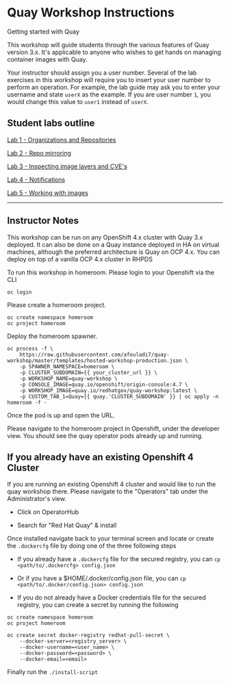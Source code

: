 # Quay Workshop Instructions
Getting started with Quay

This workshop will guide students through the various features of Quay version 3.x. It's applicable to anyone who wishes to get hands on managing container images with Quay.

Your instructor should assign you a user number. Several of the lab exercises in this workshop will require you to insert your user number to perform an operation. For example, the lab guide may ask you to enter your username and state `userX` as the example. If you are user number `1`, you would change this value to `user1` instead of `userX`.

## Student labs outline
[Lab 1 - Organizations and Repositories](https://github.com/mbach04/quay_workshop_instructions/blob/master/lab1.md)

[Lab 2 - Repo mirroring](https://github.com/mbach04/quay_workshop_instructions/blob/master/lab2.md)

[Lab 3 - Inspecting image layers and CVE's](https://github.com/mbach04/quay_workshop_instructions/blob/master/lab3.md)

[Lab 4 - Notifications](https://github.com/mbach04/quay_workshop_instructions/blob/master/lab4.md)

[Lab 5 - Working with images](https://github.com/mbach04/quay_workshop_instructions/blob/master/lab5.md)

___
## Instructor Notes
This workshop can be run on any OpenShift 4.x cluster with Quay 3.x deployed. It can also be done on a Quay instance deployed in HA on virtual machines, although the preferred architecture is Quay on OCP 4.x. You can deploy on top of a vanilla OCP 4.x cluster in RHPDS

To run this workshop in homeroom. Please login to your Openshift via the CLI

```
oc login
```
Please create a homeroom project.

```
oc create namespace homeroom
oc project homeroom
```

Deploy the homeroom spawner.

```
oc process -f \
    https://raw.githubusercontent.com/afouladi7/quay-workshop/master/templates/hosted-workshop-production.json \
    -p SPAWNER_NAMESPACE=homeroom \
    -p CLUSTER_SUBDOMAIN={{ your_cluster_url }} \
    -p WORKSHOP_NAME=quay-workshop \
    -p CONSOLE_IMAGE=quay.io/openshift/origin-console:4.7 \
    -p WORKSHOP_IMAGE=quay.io/redhatgov/quay-workshop:latest \
    -p CUSTOM_TAB_1=Quay={{ quay.'CLUSTER_SUBDOMAIN' }} | oc apply -n homeroom -f -  
```

Once the pod is up and open the URL.

Please navigate to the homeroom project in Openshift, under the developer view. You should see the quay operator pods already up and running.


## If you already have an existing Openshift 4 Cluster

If you are running an existing Openshift 4 cluster and would like to run the quay workshop there. Please navigate to the "Operators" tab under the Administrator's view. 

* Click on OperatorHub

* Search for "Red Hat Quay" & install

Once installed navigate back to your terminal screen and locate or create the `.dockercfg` file by doing one of the three following steps

* If you already have a `.dockercfg` file for the secured registry, you can `cp <path/to/.dockercfg> config.json`

* Or if you have a $HOME/.docker/config.json file, you can `cp <path/to/.docker/config.json> config.json`

* If you do not already have a Docker credentials file for the secured registry, you can create a secret by running the following

```
oc create namespace homeroom
oc project homeroom
```

```
oc create secret docker-registry redhat-pull-secret \
    --docker-server=<registry_server> \
    --docker-username=<user_name> \
    --docker-password=<password> \
    --docker-email=<email>     
```

Finally run the `./install-script`
